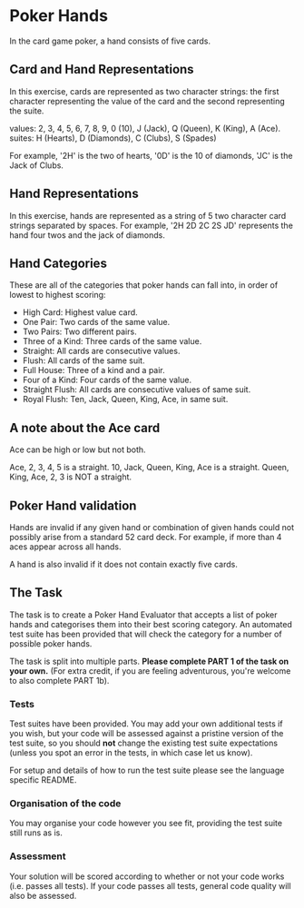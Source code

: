 # Poker Hands

In the card game poker, a hand consists of five cards.


## Card and Hand Representations

In this exercise, cards are represented as two character strings: the first character representing the value of the card and the second representing the suite.

values: 2, 3, 4, 5, 6, 7, 8, 9, 0 (10), J (Jack), Q (Queen), K (King), A (Ace).
suites: H (Hearts), D (Diamonds), C (Clubs), S (Spades)

For example, '2H' is the two of hearts, '0D' is the 10 of diamonds, 'JC' is the Jack of Clubs.


## Hand Representations

In this exercise, hands are represented as a string of 5 two character card strings separated by spaces.
For example, '2H 2D 2C 2S JD' represents the hand four twos and the jack of diamonds.


## Hand Categories

These are all of the categories that poker hands can fall into, in order of lowest to highest scoring:

* High Card: Highest value card.
* One Pair: Two cards of the same value.
* Two Pairs: Two different pairs.
* Three of a Kind: Three cards of the same value.
* Straight: All cards are consecutive values.
* Flush: All cards of the same suit.
* Full House: Three of a kind and a pair.
* Four of a Kind: Four cards of the same value.
* Straight Flush: All cards are consecutive values of same suit.
* Royal Flush: Ten, Jack, Queen, King, Ace, in same suit.

## A note about the Ace card

Ace can be high or low but not both.

Ace, 2, 3, 4, 5 is a straight.
10, Jack, Queen, King, Ace is a straight.
Queen, King, Ace, 2, 3 is NOT a straight.

## Poker Hand validation

Hands are invalid if any given hand or combination of given hands could not possibly arise from a standard 52 card deck. For example, if more than 4 aces appear across all hands.

A hand is also invalid if it does not contain exactly five cards.


## The Task

The task is to create a Poker Hand Evaluator that accepts a list of poker hands and categorises them into their best scoring category. An automated test suite has been provided that will check the category for a number of possible poker hands.

The task is split into multiple parts. **Please complete PART 1 of the task on your own.** (For extra credit, if you are feeling adventurous, you're welcome to also complete PART 1b).


### Tests

Test suites have been provided. You may add your own additional tests if you wish, but your code will be assessed against a pristine version of the test suite, so you should **not** change the existing test suite expectations (unless you spot an error in the tests, in which case let us know).

For setup and details of how to run the test suite please see the language specific README.

### Organisation of the code

You may organise your code however you see fit, providing the test suite still runs as is.

### Assessment

Your solution will be scored according to whether or not your code works (i.e. passes all tests). If your code passes all tests, general code quality will also be assessed.
